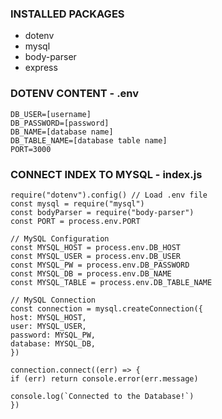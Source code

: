 ### INSTALLED PACKAGES

- dotenv
- mysql
- body-parser
- express

### DOTENV CONTENT - .env

```DB_HOST=localhost
DB_USER=[username]
DB_PASSWORD=[password]
DB_NAME=[database name]
DB_TABLE_NAME=[database table name]
PORT=3000
```

### CONNECT INDEX TO MYSQL - index.js

```
require("dotenv").config() // Load .env file
const mysql = require("mysql")
const bodyParser = require("body-parser")
const PORT = process.env.PORT

// MySQL Configuration
const MYSQL_HOST = process.env.DB_HOST
const MYSQL_USER = process.env.DB_USER
const MYSQL_PW = process.env.DB_PASSWORD
const MYSQL_DB = process.env.DB_NAME
const MYSQL_TABLE = process.env.DB_TABLE_NAME

// MySQL Connection
const connection = mysql.createConnection({
host: MYSQL_HOST,
user: MYSQL_USER,
password: MYSQL_PW,
database: MYSQL_DB,
})

connection.connect((err) => {
if (err) return console.error(err.message)

console.log(`Connected to the Database!`)
})
```
